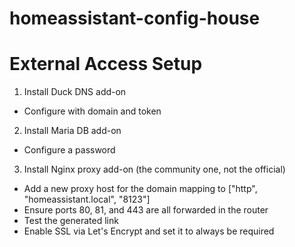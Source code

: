 # homeassistant-config-house

# External Access Setup
1) Install Duck DNS add-on
  - Configure with domain and token
2) Install Maria DB add-on
  - Configure a password
3) Install Nginx proxy add-on (the community one, not the official)
  - Add a new proxy host for the domain mapping to ["http", "homeassistant.local", "8123"]
  - Ensure ports 80, 81, and 443 are all forwarded in the router
  - Test the generated link
  - Enable SSL via Let's Encrypt and set it to always be required
